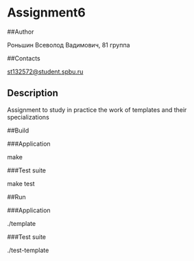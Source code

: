 # Assignment6

##Author

Роньшин Всеволод Вадимович, 81 группа

##Contacts

st132572@student.spbu.ru

## Description

Assignment to study in practice the work of templates and their specializations

##Build

###Application

make

###Test suite

make test

##Run

###Application

./template

###Test suite

./test-template
